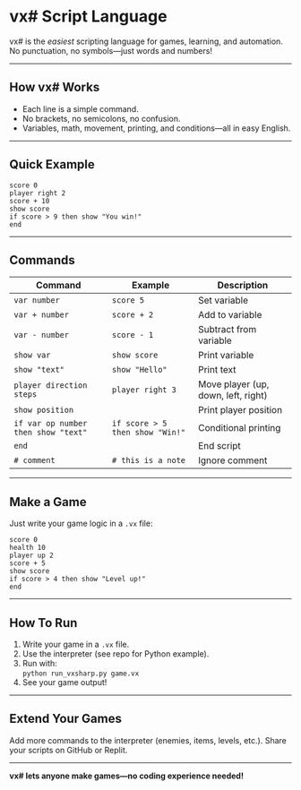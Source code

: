 # vx# Script Language

vx# is the *easiest* scripting language for games, learning, and automation.  
No punctuation, no symbols—just words and numbers!

---

## How vx# Works

- Each line is a simple command.
- No brackets, no semicolons, no confusion.
- Variables, math, movement, printing, and conditions—all in easy English.

---

## Quick Example

```
score 0
player right 2
score + 10
show score
if score > 9 then show "You win!"
end
```

---

## Commands

| Command                   | Example                      | Description                          |
|---------------------------|------------------------------|--------------------------------------|
| `var number`              | `score 5`                    | Set variable                         |
| `var + number`            | `score + 2`                  | Add to variable                      |
| `var - number`            | `score - 1`                  | Subtract from variable               |
| `show var`                | `show score`                 | Print variable                       |
| `show "text"`             | `show "Hello"`               | Print text                           |
| `player direction steps`  | `player right 3`             | Move player (up, down, left, right)  |
| `show position`           |                              | Print player position                |
| `if var op number then show "text"` | `if score > 5 then show "Win!"` | Conditional printing       |
| `end`                     |                              | End script                           |
| `# comment`               | `# this is a note`           | Ignore comment                       |

---

## Make a Game

Just write your game logic in a `.vx` file:

```
score 0
health 10
player up 2
score + 5
show score
if score > 4 then show "Level up!"
end
```

---

## How To Run

1. Write your game in a `.vx` file.
2. Use the interpreter (see repo for Python example).
3. Run with:  
   `python run_vxsharp.py game.vx`
4. See your game output!

---

## Extend Your Games

Add more commands to the interpreter (enemies, items, levels, etc.).
Share your scripts on GitHub or Replit.

---

**vx# lets anyone make games—no coding experience needed!**
